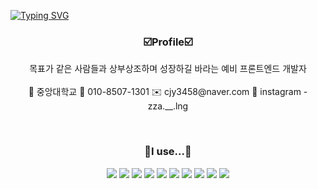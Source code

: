 [![Typing SVG](https://readme-typing-svg.herokuapp.com?font=Rubik+Iso&size=30&duration=4500&background=ffffff&center=true&color=000000&width=1000&lines=%F0%9F%A6%81_Welcome_JY's_README_%F0%9F%A6%81+)](https://git.io/typing-svg)

### <p align="center">☑️Profile☑️</p>

<p align="center">
목표가 같은 사람들과 상부상조하며 성장하길 바라는 예비 프론트엔드 개발자
<br>
<br>
🌃 중앙대학교
📠 010-8507-1301
✉️ cjy3458@naver.com
📸 instagram - zza.__.lng
</p>

<br>

### <p align="center">🖤I use...🖤</p>

<p align="center">
   <img src="https://img.shields.io/badge/html5-000000?style=for-the-badge&logo=html5&logoColor=white"> 
   <img src="https://img.shields.io/badge/javascript-000000?style=for-the-badge&logo=javascript&logoColor=white">
   <img src="https://img.shields.io/badge/css3-000000?style=for-the-badge&logo=css3&logoColor=white"> 
   <img src="https://img.shields.io/badge/python-000000?style=for-the-badge&logo=python&logoColor=white">
   <img src="https://img.shields.io/badge/notion-000000?style=for-the-badge&logo=notion&logoColor=white">
   <img src="https://img.shields.io/badge/discord-000000?style=for-the-badge&logo=discord&logoColor=white">
   <img src="https://img.shields.io/badge/visualstudiocode-000000?style=for-the-badge&logo=visualstudiocode&logoColor=white">
    <img src="https://img.shields.io/badge/react-000000?style=for-the-badge&logo=react&logoColor=white"> 
   <img src="https://img.shields.io/badge/typescript-000000?style=for-the-badge&logo=typescript&logoColor=white"> 
   <img src="https://img.shields.io/badge/next.js-000000?style=for-the-badge&logo=next.js&logoColor=white"> 
</div>
